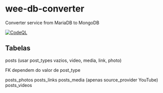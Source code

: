 # wee-db-converter
Converter service from MariaDB to MongoDB

[![CodeQL](https://github.com/guionardo/wee-db-converter/actions/workflows/codeql-analysis.yml/badge.svg)](https://github.com/guionardo/wee-db-converter/actions/workflows/codeql-analysis.yml)

## Tabelas

posts (usar post_types vazios, video, media, link, photo)

FK dependem do valor de post_type

posts_photos
posts_links
posts_media (apenas source_provider YouTube)
posts_videos
